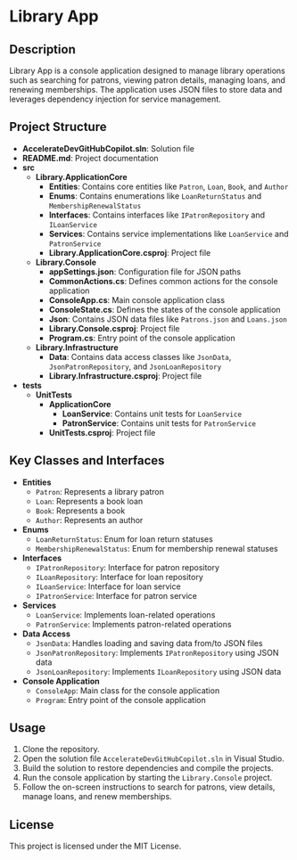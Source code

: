 # Library App

## Description
Library App is a console application designed to manage library operations such as searching for patrons, viewing patron details, managing loans, and renewing memberships. The application uses JSON files to store data and leverages dependency injection for service management.

## Project Structure
- **AccelerateDevGitHubCopilot.sln**: Solution file
- **README.md**: Project documentation
- **src**
  - **Library.ApplicationCore**
    - **Entities**: Contains core entities like `Patron`, `Loan`, `Book`, and `Author`
    - **Enums**: Contains enumerations like `LoanReturnStatus` and `MembershipRenewalStatus`
    - **Interfaces**: Contains interfaces like `IPatronRepository` and `ILoanService`
    - **Services**: Contains service implementations like `LoanService` and `PatronService`
    - **Library.ApplicationCore.csproj**: Project file
  - **Library.Console**
    - **appSettings.json**: Configuration file for JSON paths
    - **CommonActions.cs**: Defines common actions for the console application
    - **ConsoleApp.cs**: Main console application class
    - **ConsoleState.cs**: Defines the states of the console application
    - **Json**: Contains JSON data files like `Patrons.json` and `Loans.json`
    - **Library.Console.csproj**: Project file
    - **Program.cs**: Entry point of the console application
  - **Library.Infrastructure**
    - **Data**: Contains data access classes like `JsonData`, `JsonPatronRepository`, and `JsonLoanRepository`
    - **Library.Infrastructure.csproj**: Project file
- **tests**
  - **UnitTests**
    - **ApplicationCore**
      - **LoanService**: Contains unit tests for `LoanService`
      - **PatronService**: Contains unit tests for `PatronService`
    - **UnitTests.csproj**: Project file

## Key Classes and Interfaces
- **Entities**
  - `Patron`: Represents a library patron
  - `Loan`: Represents a book loan
  - `Book`: Represents a book
  - `Author`: Represents an author
- **Enums**
  - `LoanReturnStatus`: Enum for loan return statuses
  - `MembershipRenewalStatus`: Enum for membership renewal statuses
- **Interfaces**
  - `IPatronRepository`: Interface for patron repository
  - `ILoanRepository`: Interface for loan repository
  - `ILoanService`: Interface for loan service
  - `IPatronService`: Interface for patron service
- **Services**
  - `LoanService`: Implements loan-related operations
  - `PatronService`: Implements patron-related operations
- **Data Access**
  - `JsonData`: Handles loading and saving data from/to JSON files
  - `JsonPatronRepository`: Implements `IPatronRepository` using JSON data
  - `JsonLoanRepository`: Implements `ILoanRepository` using JSON data
- **Console Application**
  - `ConsoleApp`: Main class for the console application
  - `Program`: Entry point of the console application

## Usage
1. Clone the repository.
2. Open the solution file `AccelerateDevGitHubCopilot.sln` in Visual Studio.
3. Build the solution to restore dependencies and compile the projects.
4. Run the console application by starting the `Library.Console` project.
5. Follow the on-screen instructions to search for patrons, view details, manage loans, and renew memberships.

## License
This project is licensed under the MIT License.
